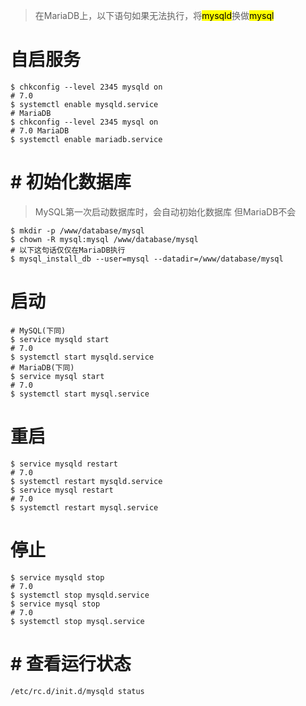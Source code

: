 > 在MariaDB上，以下语句如果无法执行，将<mark>mysqld</mark>换做<mark>mysql</mark>

# 自启服务
```
$ chkconfig --level 2345 mysqld on
# 7.0
$ systemctl enable mysqld.service
# MariaDB
$ chkconfig --level 2345 mysql on
# 7.0 MariaDB
$ systemctl enable mariadb.service 
```
# # 初始化数据库
> MySQL第一次启动数据库时，会自动初始化数据库 但MariaDB不会

```
$ mkdir -p /www/database/mysql
$ chown -R mysql:mysql /www/database/mysql
# 以下这句话仅仅在MariaDB执行
$ mysql_install_db --user=mysql --datadir=/www/database/mysql
```

# 启动
```
# MySQL(下同)
$ service mysqld start
# 7.0
$ systemctl start mysqld.service
# MariaDB(下同)
$ service mysql start
# 7.0
$ systemctl start mysql.service
```

# 重启
```
$ service mysqld restart
# 7.0
$ systemctl restart mysqld.service
$ service mysql restart
# 7.0
$ systemctl restart mysql.service
```

# 停止
```
$ service mysqld stop
# 7.0
$ systemctl stop mysqld.service
$ service mysql stop
# 7.0
$ systemctl stop mysql.service
```

# # 查看运行状态
```
/etc/rc.d/init.d/mysqld status
```

